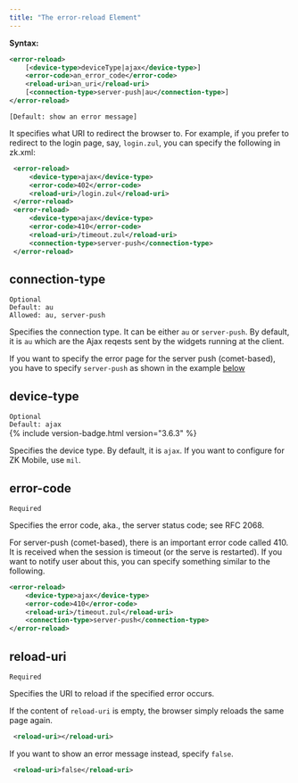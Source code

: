 ```yaml
---
title: "The error-reload Element"
---
```



**Syntax:**

```xml
<error-reload>  
    [<device-type>deviceType|ajax</device-type>]  
    <error-code>an_error_code</error-code>  
    <reload-uri>an_uri</reload-uri>  
    [<connection-type>server-push|au</connection-type>]  
</error-reload>
```

`[Default: show an error message]`

It specifies what URI to redirect the browser to. For example, if you
prefer to redirect to the login page, say, `login.zul`, you can specify
the following in zk.xml:

```xml
 <error-reload>
     <device-type>ajax</device-type>
     <error-code>402</error-code>
     <reload-uri>/login.zul</reload-uri>
 </error-reload>
 <error-reload>
     <device-type>ajax</device-type>
     <error-code>410</error-code>
     <reload-uri>/timeout.zul</reload-uri>
     <connection-type>server-push</connection-type>
 </error-reload>
```

## connection-type

`Optional`  
`Default: au`  
`Allowed: au, server-push`

Specifies the connection type. It can be either `au` or `server-push`.
By default, it is `au` which are the Ajax reqests sent by the widgets
running at the client.

If you want to specify the error page for the server push (comet-based),
you have to specify `server-push` as shown in the example [ below](#error-code)

## device-type

`Optional`  
`Default: ajax`  
{% include version-badge.html version="3.6.3" %}

Specifies the device type. By default, it is `ajax`. If you want to
configure for ZK Mobile, use `mil`.

## error-code

`Required`

Specifies the error code, aka., the server status code; see RFC 2068.

For server-push (comet-based), there is an important error code called
410. It is received when the session is timeout (or the serve is
restarted). If you want to notify user about this, you can specify
something similar to the following.

```xml
<error-reload>
    <device-type>ajax</device-type>
    <error-code>410</error-code>
    <reload-uri>/timeout.zul</reload-uri>
    <connection-type>server-push</connection-type>
</error-reload>
```

## reload-uri

`Required`

Specifies the URI to reload if the specified error occurs.

If the content of `reload-uri` is empty, the browser simply reloads the
same page again.

```xml
 <reload-uri></reload-uri>
```

If you want to show an error message instead, specify `false`.

```xml
 <reload-uri>false</reload-uri>
```
